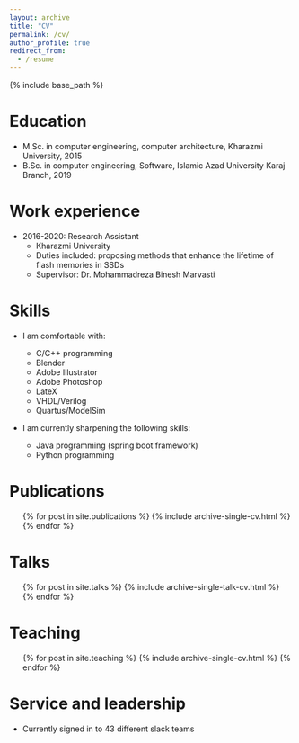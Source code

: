```yaml
---
layout: archive
title: "CV"
permalink: /cv/
author_profile: true
redirect_from:
  - /resume
---
```


{% include base_path %}

Education
======

* M.Sc. in computer engineering, computer architecture, Kharazmi University, 2015
* B.Sc. in computer engineering, Software, Islamic Azad University Karaj Branch, 2019

Work experience
======
* 2016-2020: Research Assistant
  * Kharazmi University
  * Duties included: proposing methods that enhance the lifetime of flash memories in SSDs
  * Supervisor: Dr. Mohammadreza Binesh Marvasti

<!-- * Fall 2015: Research Assistant
  * Github University
  * Duties included: Merging pull requests
  * Supervisor: Professor Hub -->
  
Skills
======
* I am comfortable with:
  * C/C++ programming
  * Blender
  * Adobe Illustrator
  * Adobe Photoshop
  * LateX
  * VHDL/Verilog
  * Quartus/ModelSim

* I am currently sharpening the following skills:
  * Java programming (spring boot framework)
  * Python programming

<!-- * Skill 3
 
Soft Skills
======
* Skill 1
* Skill 2
  * Sub-skill 2.1
  * Sub-skill 2.2
  * Sub-skill 2.3
* Skill 3 -->

Publications
======
  <ul>{% for post in site.publications %}
    {% include archive-single-cv.html %}
  {% endfor %}</ul>
  
Talks
======
  <ul>{% for post in site.talks %}
    {% include archive-single-talk-cv.html %}
  {% endfor %}</ul>
  
Teaching
======
  <ul>{% for post in site.teaching %}
    {% include archive-single-cv.html %}
  {% endfor %}</ul>
  
Service and leadership
======
* Currently signed in to 43 different slack teams
